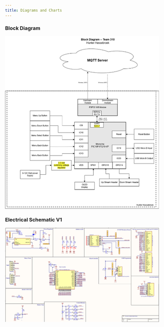 ```yaml
---
title: Diagrams and Charts
---
```

### Block Diagram
<img src="https://github.com/KhakiSaturday/KhakiSaturday.github.io/blob/main/Images/Hunter_Hassebroek_Block%20Diagram-314_Team_310%20(1).jpg?raw=true">

### Electrical Schematic V1
<img src="https://github.com/KhakiSaturday/KhakiSaturday.github.io/blob/main/Images/Schematic_ver3.png?raw=true">
